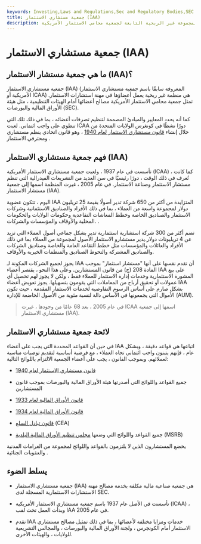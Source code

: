 ```yaml
---
keywords: Investing,Laws and Regulations,Sec and Regulatory Bodies,SEC
title: جمعية مستشاري الاستثمار (IAA)
description: تمثل المجموعة غير الربحية التابعة لجمعية محامي الاستثمار الأمريكية (IAA) مستشاري الاستثمار للمنظمين ، مثل هيئة الأوراق المالية والبورصات.
---
```


# جمعية مستشاري الاستثمار (IAA)
## ما هي جمعية مستشار الاستثمار (IAA)؟

جمعية مستشاري الاستثمار (IAA) (المعروفة سابقًا باسم جمعية مستشاري الاستثمار الأمريكية أو ICAA) هي منظمة غير ربحية يعمل أعضاؤها في مهنة استشارات الاستثمار. تمثل جمعية محامي الاستثمار الأمريكية مصالح أعضائها أمام الهيئات التنظيمية ، مثل هيئة الأوراق المالية والبورصات (SEC).

كما أنه يحدد المعايير والمبادئ المصممة لتنظيم تصرفات أعضائه ، بما في ذلك تلك التي تنطوي على واجب ائتماني. لعبت ICAA دورًا نشطًا في كونغرس الولايات المتحدة من خلال إنشاء [قانون مستشاري الاستثمار لعام 1940](/investadvact) ، وهو قانون اتحادي ينظم مستشاري ومحترفي الاستثمار .

## فهم جمعية مستشاري الاستثمار (IAA)

تأسست في عام 1937 ، ولعبت جمعية مستشاري الاستثمار الأمريكية (ICAA) ، كما كانت تُعرف في ذلك الوقت ، دورًا رئيسيًا في سن العديد من التشريعات الفيدرالية التي تنظم مستشار الاستثمار وصناعة الاستثمار. في عام 2005 ، غيرت المنظمة اسمها إلى جمعية مستشار الاستثمار (IAA).

اليوم ، تتكون عضوية IAA المتزايدة من أكثر من 650 شركة تدير أصولًا بقيمة 25 تريليون دولار لمجموعة واسعة من العملاء ، بما في ذلك الأفراد والصناديق الاستئمانية وشركات الاستثمار والصناديق الخاصة وخطط المعاشات التقاعدية وحكومات الولايات والحكومات المحلية والأوقاف والمؤسسات والشركات. .

تضم أكثر من 300 شركة استشارية استثمارية تدير بشكل جماعي أصول العملاء التي تزيد عن 4 تريليونات دولار.يدير مستشارو الاستثمار الأصول لمجموعة من العملاء بما في ذلك الأفراد والعائلات والمؤسسات مثل خطط التقاعد العامة والخاصة وصناديق الشركات والصناديق المشتركة والتحوط الصناديق والمنظمات الخيرية والأوقاف.

يجوز لجميع الشركات المكونة لـ IAA أن تقدم نفسها على أنها "مستشار استثمار" بموجب المادة 208 (ج) من قانون المستشارين. وعلى هذا النحو ، يقتصر أعضاء IAA على بيع المشورة الاستثمارية وخدمات إدارة الاستثمار للعملاء فقط ، ولكن لا يجوز لهم تحصيل أي عمولات أو تحقيق أرباح من المعاملات التي يقومون بتسهيلها. يجوز تعويض أعضاء IAA بشكل صارم على أساس الرسوم التفاوضية لخدمات الاستثمار المقدمة ، حيث تكون الأموال التي يجمعونها في الأساس دالة لنسبة مئوية من الأصول الخاضعة للإدارة (AUM).

> في عام 2005 ، بعد 68 عامًا من وجودها ، غيرت ICAA اسمها إلى جمعية مستشاري الاستثمار (IAA).

>

## لائحة جمعية مستشاري الاستثمار

في حين أن القواعد المحددة التي يجب على أعضاء IAA اتباعها هي قواعد دقيقة ، وبشكل عام ، فإنهم يتبنون واجب ائتماني تجاه العملاء ، مع فرضية أساسية لتقديم توصيات مناسبة لعملائهم. وبموجب القانون ، يجب على أعضاء الجمعية الالتزام باللوائح التالية:

- [قانون مستشاري الاستثمار لعام 1940](/investadvact)

- جميع القواعد واللوائح التي أصدرتها هيئة الأوراق المالية والبورصات بموجب قانون المستشارين

- [قانون الأوراق المالية لعام 1933](/securitiesact1933)

- [قانون الأوراق المالية لعام 1934](/seact1934)

- [قانون تبادل السلع](/cea) (CEA)

- جميع القواعد واللوائح التي وضعها [مجلس تنظيم الأوراق المالية البلدية](/msrb) (MSRB)

يخضع المستشارون الذين لا يلتزمون بالقواعد واللوائح لمجموعة من الغرامات المدنية والعقوبات الجنائية .

## يسلط الضوء

- جمعية مستشاري الاستثمار (IAA) هي جمعية صناعية مالية مكلفة بخدمة مصالح مهنة الاستشارات الاستثمارية المسجلة لدى SEC.

- تأسست في الأصل عام 1937 باسم جمعية مستشاري الاستثمار الأمريكية (ICAA) ، وبدأت العمل تحت لقب IAA في عام 2005.

- تقدم IAA خدمات ومزايا مختلفة لأعضائها ، بما في ذلك تمثيل مصالح مستشاري الاستثمار أمام الكونجرس ، ولجنة الأوراق المالية والبورصات ، والمجالس التشريعية للولايات ، والهيئات الأخرى.

